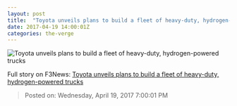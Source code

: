 ```yaml
---
layout: post
title:  "Toyota unveils plans to build a fleet of heavy-duty, hydrogen-powered trucks"
date: 2017-04-19 14:00:01Z
categories: the-verge
---
```


![Toyota unveils plans to build a fleet of heavy-duty, hydrogen-powered trucks](https://cdn0.vox-cdn.com/thumbor/sjPNP0NiB4ALU7QA0mztD9cb9-Q=/0x126:2400x1476/1600x900/cdn0.vox-cdn.com/uploads/chorus_image/image/54325263/Toyota_FCHT.0.jpg)




Full story on F3News: [Toyota unveils plans to build a fleet of heavy-duty, hydrogen-powered trucks](http://www.f3nws.com/n/ekPhzC)

> Posted on: Wednesday, April 19, 2017 7:00:01 PM
